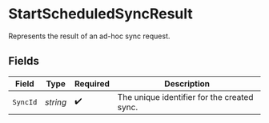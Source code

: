 # StartScheduledSyncResult

Represents the result of an ad-hoc sync request.


## Fields

| Field                                       | Type                                        | Required                                    | Description                                 |
| ------------------------------------------- | ------------------------------------------- | ------------------------------------------- | ------------------------------------------- |
| `SyncId`                                    | *string*                                    | :heavy_check_mark:                          | The unique identifier for the created sync. |